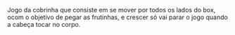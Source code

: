 Jogo da cobrinha que consiste em se mover por todos os lados do box, ocom o objetivo de pegar as frutinhas, e crescer só vai parar o jogo quando a cabeça tocar no corpo.